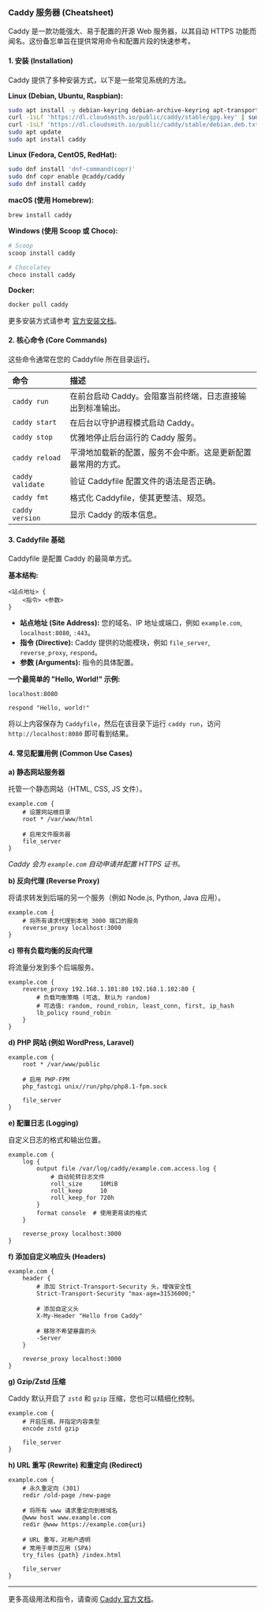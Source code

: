 
### Caddy 服务器 (Cheatsheet)

Caddy 是一款功能强大、易于配置的开源 Web 服务器，以其自动 HTTPS 功能而闻名。这份备忘单旨在提供常用命令和配置片段的快速参考。

#### 1. 安装 (Installation)

Caddy 提供了多种安装方式，以下是一些常见系统的方法。

**Linux (Debian, Ubuntu, Raspbian):**

```bash
sudo apt install -y debian-keyring debian-archive-keyring apt-transport-https
curl -1sLf 'https://dl.cloudsmith.io/public/caddy/stable/gpg.key' | sudo gpg --dearmor -o /usr/share/keyrings/caddy-stable-archive-keyring.gpg
curl -1sLf 'https://dl.cloudsmith.io/public/caddy/stable/debian.deb.txt' | sudo tee /etc/apt/sources.list.d/caddy-stable.list
sudo apt update
sudo apt install caddy
```

**Linux (Fedora, CentOS, RedHat):**

```bash
sudo dnf install 'dnf-command(copr)'
sudo dnf copr enable @caddy/caddy
sudo dnf install caddy
```

**macOS (使用 Homebrew):**

```bash
brew install caddy
```

**Windows (使用 Scoop 或 Choco):**

```bash
# Scoop
scoop install caddy

# Chocolatey
choco install caddy
```

**Docker:**

```bash
docker pull caddy
```

更多安装方式请参考 [官方安装文档](https://caddyserver.com/docs/install)。

#### 2. 核心命令 (Core Commands)

这些命令通常在您的 Caddyfile 所在目录运行。

| 命令 | 描述 |
| :--- | :--- |
| `caddy run` | 在前台启动 Caddy。会阻塞当前终端，日志直接输出到标准输出。 |
| `caddy start` | 在后台以守护进程模式启动 Caddy。 |
| `caddy stop` | 优雅地停止后台运行的 Caddy 服务。 |
| `caddy reload` | 平滑地加载新的配置，服务不会中断。这是更新配置最常用的方式。 |
| `caddy validate` | 验证 Caddyfile 配置文件的语法是否正确。 |
| `caddy fmt` | 格式化 Caddyfile，使其更整洁、规范。 |
| `caddy version` | 显示 Caddy 的版本信息。 |

#### 3. Caddyfile 基础

Caddyfile 是配置 Caddy 的最简单方式。

**基本结构:**

```caddy
<站点地址> {
    <指令> <参数>
}
```

- **站点地址 (Site Address):** 您的域名、IP 地址或端口，例如 `example.com`, `localhost:8080`, `:443`。
- **指令 (Directive):** Caddy 提供的功能模块，例如 `file_server`, `reverse_proxy`, `respond`。
- **参数 (Arguments):** 指令的具体配置。

**一个最简单的 "Hello, World!" 示例:**

```caddy
localhost:8080

respond "Hello, world!"
```

将以上内容保存为 `Caddyfile`，然后在该目录下运行 `caddy run`，访问 `http://localhost:8080` 即可看到结果。

#### 4. 常见配置用例 (Common Use Cases)

**a) 静态网站服务器**

托管一个静态网站（HTML, CSS, JS 文件）。

```caddy
example.com {
    # 设置网站根目录
    root * /var/www/html
  
    # 启用文件服务器
    file_server
}
```

*Caddy 会为 `example.com` 自动申请并配置 HTTPS 证书。*

**b) 反向代理 (Reverse Proxy)**

将请求转发到后端的另一个服务（例如 Node.js, Python, Java 应用）。

```caddy
example.com {
    # 将所有请求代理到本地 3000 端口的服务
    reverse_proxy localhost:3000
}
```

**c) 带有负载均衡的反向代理**

将流量分发到多个后端服务。

```caddy
example.com {
    reverse_proxy 192.168.1.101:80 192.168.1.102:80 {
        # 负载均衡策略 (可选, 默认为 random)
        # 可选值: random, round_robin, least_conn, first, ip_hash
        lb_policy round_robin
    }
}
```

**d) PHP 网站 (例如 WordPress, Laravel)**

```caddy
example.com {
    root * /var/www/public
  
    # 启用 PHP-FPM
    php_fastcgi unix//run/php/php8.1-fpm.sock
  
    file_server
}
```

**e) 配置日志 (Logging)**

自定义日志的格式和输出位置。

```caddy
example.com {
    log {
        output file /var/log/caddy/example.com.access.log {
            # 自动轮转日志文件
            roll_size     10MiB
            roll_keep     10
            roll_keep_for 720h
        }
        format console  # 使用更易读的格式
    }

    reverse_proxy localhost:3000
}
```

**f) 添加自定义响应头 (Headers)**

```caddy
example.com {
    header {
        # 添加 Strict-Transport-Security 头，增强安全性
        Strict-Transport-Security "max-age=31536000;"
      
        # 添加自定义头
        X-My-Header "Hello from Caddy"
      
        # 移除不希望暴露的头
        -Server
    }

    reverse_proxy localhost:3000
}
```

**g) Gzip/Zstd 压缩**

Caddy 默认开启了 `zstd` 和 `gzip` 压缩，您也可以精细化控制。

```caddy
example.com {
    # 开启压缩，并指定内容类型
    encode zstd gzip
  
    file_server
}
```

**h) URL 重写 (Rewrite) 和重定向 (Redirect)**

```caddy
example.com {
    # 永久重定向 (301)
    redir /old-page /new-page
  
    # 将所有 www 请求重定向到根域名
    @www host www.example.com
    redir @www https://example.com{uri}
  
    # URL 重写，对用户透明
    # 常用于单页应用 (SPA)
    try_files {path} /index.html

    file_server
}
```

---
更多高级用法和指令，请查阅 [Caddy 官方文档](https://caddyserver.com/docs/)。
